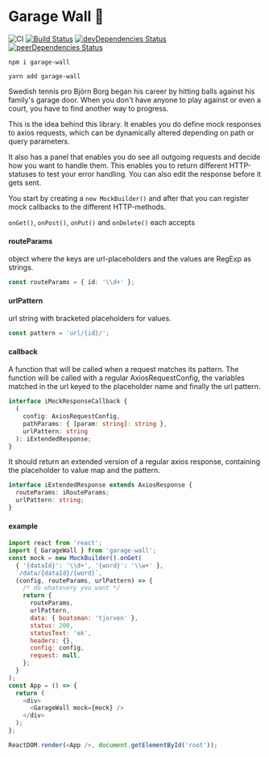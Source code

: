 # Garage Wall :tennis:

![CI](https://github.com/snrn-Pontus/garage-wall/workflows/CI/badge.svg)
[![Build Status](https://travis-ci.org/snrn-Pontus/garage-wall.svg?branch=master)](https://travis-ci.org/snrn-Pontus/garage-wall)
[![devDependencies Status](https://david-dm.org/snrn-Pontus/garage-wall/dev-status.svg)](https://david-dm.org/snrn-Pontus/garage-wall?type=dev)
[![peerDependencies Status](https://david-dm.org/snrn-Pontus/garage-wall/peer-status.svg)](https://david-dm.org/snrn-Pontus/garage-wall?type=peer)

`npm i garage-wall`

`yarn add garage-wall`

Swedish tennis pro Björn Borg began his career by hitting balls against his family's garage door.
When you don't have anyone to play against or even a court, you have to find another way to progress.

This is the idea behind this library.
It enables you do define mock responses to axios requests, which can be dynamically altered depending on path or query parameters.

It also has a panel that enables you do see all outgoing requests and decide how you want to handle them.
This enables you to return different HTTP-statuses to test your error handling.
You can also edit the response before it gets sent.

You start by creating a `new MockBuilder()` and after that you can register mock callbacks to the different HTTP-methods.

`onGet()`, `onPost()`, `onPut()` and `onDelete()` each accepts

#### **routeParams**

object where the keys are url-placeholders and the values are RegExp as strings.

```typescript
const routeParams = { id: '\\d+' };
```

#### **urlPattern**

url string with bracketed placeholders for values.

```typescript
const pattern = 'url/{id}/';
```

#### **callback**

A function that will be called when a request matches its pattern.
The function will be called with a regular AxiosRequestConfig,
the variables matched in the url keyed to the placeholder name
and finally the url pattern.

```typescript
interface iMockResponseCallback {
  (
    config: AxiosRequestConfig,
    pathParams: { [param: string]: string },
    urlPattern: string
  ): iExtendedResponse;
}
```

It should return an extended version of a regular axios response,
containing the placeholder to value map and the pattern.

```typescript
interface iExtendedResponse extends AxiosResponse {
  routeParams: iRouteParams;
  urlPattern: string;
}
```

#### **example**

```javascript
import react from 'react';
import { GarageWall } from 'garage-wall';
const mock = new MockBuilder().onGet(
  { '{dataId}': '\\d+', '{word}': '\\w+' },
  `/data/{dataId}/{word}`,
  (config, routeParams, urlPattern) => {
    /* do whatevery you want */
    return {
      routeParams,
      urlPattern,
      data: { boatsman: 'tjorven' },
      status: 200,
      statusText: 'ok',
      headers: {},
      config: config,
      request: null,
    };
  }
);
const App = () => {
  return (
    <div>
      <GarageWall mock={mock} />
    </div>
  );
};

ReactDOM.render(<App />, document.getElementById('root'));
```
